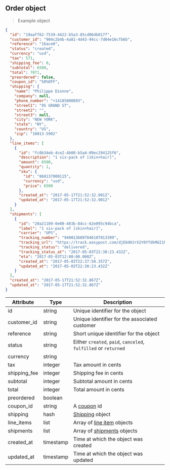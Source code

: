 ## Order object

> Example object

```json
{
  "id": "19aaff62-7539-4422-b5a3-85cd06db017f",
  "customer_id": "904c2b4b-4a81-4d43-94cc-7d04e16cfb6b",
  "reference": "16ace0",
  "status": "created",
  "currency": "usd",
  "tax": 571,
  "shipping_fee": 0,
  "subtotal": 6500,
  "total": 7071,
  "preordered": false,
  "coupon_id": "50%OFF",
  "shipping": {
    "name": "Philippe Dionne",
    "company": null,
    "phone_number": "+14185800893",
    "street1": "95 GRAND ST",
    "street2": "",
    "street3": null,
    "city": "NEW YORK",
    "state": "NY",
    "country": "US",
    "zip": "10013-5902"
  },
  "line_items": [
    {
      "id": "fc0b34eb-4ce2-4b08-b5a4-09ec294125f6",
      "description": "1 six-pack of [skin+hair]",
      "amount": 6500,
      "quantity": 1,
      "sku": {
        "id": "868137000115",
        "currency": "usd",
        "price": 6500
      },
      "created_at": "2017-05-17T21:52:32.901Z",
      "updated_at": "2017-05-17T21:52:32.901Z"
    }
  ],
  "shipments": [
    {
      "id": "20a21109-0e00-403b-84cc-62e095c94bca",
      "label": "1 six-pack of [skin+hair]",
      "carrier": "UPS",
      "tracking_number": "9400136897846107013399",
      "tracking_url": "https://track.easypost.com/djE6dHJrX2Y0YTdkMGI1NmJlNDQ1MzdhMjMzN2M2ODlmMGM2OTdm",
      "tracking_status": "delivered",
      "tracking_status_at": "2017-05-03T22:38:23.432Z",
      "eta": "2017-05-03T12:00:00.000Z",
      "created_at": "2017-05-03T22:37:50.357Z",
      "updated_at": "2017-05-03T22:38:23.432Z"
    }
  ],
  "created_at": "2017-05-17T21:52:32.867Z",
  "updated_at": "2017-05-17T21:52:32.867Z"
}
```

| Attribute  | Type     | Description |
| ---------- | -------- | ------------|
| id           | string   | Unique identifier for the object |
| customer_id  | string   | Unique identifier for the associated customer |
| reference    | string | Short unique identifier for the object |
| status       | string | Either `created`, `paid`, `canceled`, `fulfilled` or `returned` |
| currency     | string | |
| tax          | integer | Tax amount in cents |
| shipping_fee | integer | Shipping fee in cents |
| subtotal     | integer | Subtotal amount in cents |
| total        | integer | Total amount in cents |
| preordered   | boolean | |
| coupon_id    | string | A [coupon](#coupons) id |
| shipping     | hash | [Shipping](#shipping) object |
| line_items   | list | Array of [line item](#line-items) objects |
| shipments    | list | Array of [shipments](#shipments) objects |
| created_at   | timestamp | Time at which the object was created |
| updated_at   | timestamp | Time at which the object was updated |
